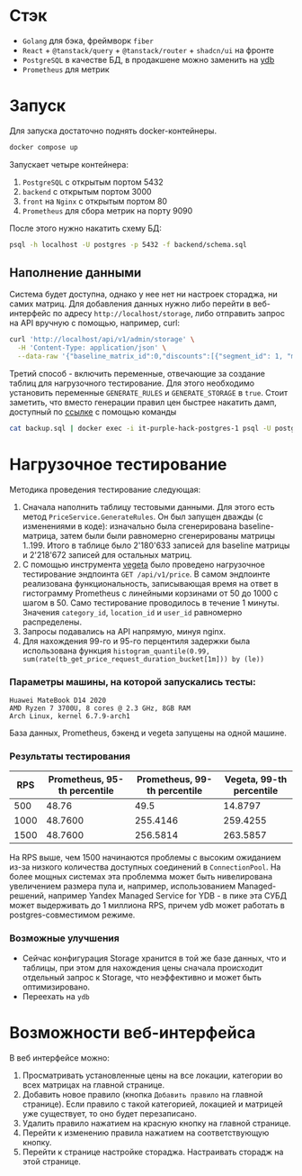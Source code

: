 # Стэк
- `Golang` для бэка, фреймворк `fiber`
- `React` + `@tanstack/query` + `@tanstack/router` + `shadcn/ui` на фронте
- `PostgreSQL` в качестве БД, в продакшене можно заменить на [ydb](https://ydb.tech)
- `Prometheus` для метрик

# Запуск
Для запуска достаточно поднять docker-контейнеры.

```bash
docker compose up
```

Запускает четыре контейнера:
1. `PostgreSQL` с открытым портом 5432
2. `backend` с открытым портом 3000
3. `front` на `Nginx` с открытым портом 80
4. `Prometheus` для сбора метрик на порту 9090

После этого нужно накатить схему БД:
```bash
psql -h localhost -U postgres -p 5432 -f backend/schema.sql
```

## Наполнение данными
Система будет доступна, однако у нее нет ни настроек стораджа, ни самих матриц.
Для добавления данных нужно либо перейти в веб-интерфейс по адресу
`http://localhost/storage`, либо отправить запрос на API вручную с помощью, например, curl:
```bash
curl 'http://localhost/api/v1/admin/storage' \
  -H 'Content-Type: application/json' \
  --data-raw '{"baseline_matrix_id":0,"discounts":[{"segment_id": 1, "matrix_id": 1}]}'
```

Третий способ - включить переменные, отвечающие за создание таблиц для нагрузочного тестирование.
Для этого необходимо установить переменные `GENERATE_RULES` и `GENERATE_STORAGE` в `true`.
Стоит заметить, что вместо генерации правил цен быстрее накатить дамп, доступный
по [ссылке](https://disk.yandex.ru/d/_OZj0Lh0cVwCmA) с помощью команды
```bash
cat backup.sql | docker exec -i it-purple-hack-postgres-1 psql -U postgres
```


# Нагрузочное тестирование
Методика проведения тестирование следующая:
1. Сначала наполнить таблицу тестовыми данными. Для этого есть метод `PriceService.GenerateRules`. Он был запущен дважды (с изменениями в коде): изначально была сгенерирована baseline-матрица, затем были были равномерно сгенерированы матрицы 1..199. Итого в таблице было 2'180'633 записей для baseline матрицы и 2'218'672 записей для остальных матриц.
2. С помощью инструмента [vegeta](https://github.com/tsenart/vegeta) было проведено нагрузочное тестирование эндпоинта `GET /api/v1/price`. В самом эндпоинте реализована функциональность, записывающая время на ответ в гистограмму Prometheus с линейными корзинами от 50 до 1000 с шагом в 50. Само тестирование проводилось в течение 1 минуты. Значения `category_id`, `location_id` и `user_id` равномерно распределены.
4. Запросы подавались на API напрямую, минуя nginx.
5. Для нахождения 99-го и 95-го перцентиля задержки была использована функция `histogram_quantile(0.99, sum(rate(tb_get_price_request_duration_bucket[1m])) by (le))`

### Параметры машины, на которой запускались тесты:
```
Huawei MateBook D14 2020
AMD Ryzen 7 3700U, 8 cores @ 2.3 GHz, 8GB RAM
Arch Linux, kernel 6.7.9-arch1
```
База данных, Prometheus, бэкенд и vegeta запущены на одной машине.

### Результаты тестирования

| RPS  | Prometheus, 95-th percentile | Prometheus, 99-th percentile | Vegeta, 99-th percentile |
|------|------------------------------|------------------------------|--------------------------|
| 500  | 48.76                        | 49.5                         | 14.8797                  |
| 1000 | 48.7600                      | 255.4146                     | 259.4255                 |
| 1500 | 48.7600                      | 256.5814                     | 263.5857                 |

На RPS выше, чем 1500 начинаются проблемы с высоким ожиданием из-за низкого количества доступных соединений в `ConnectionPool`.
На более мощных системах эта проблемма может быть нивелирована увеличением размера пула и, например, использованием
Managed-решений, например Yandex Managed Service for YDB - в пике эта СУБД может выдерживать до 1 миллиона RPS, причем
ydb может работать в postgres-совместимом режиме.

### Возможные улучшения
- Сейчас конфигурация Storage хранится в той же базе данных, что и таблицы, при этом для нахождения цены сначала происходит отдельный запрос к Storage, что неэффективно и может быть оптимизировано.
- Переехать на `ydb`

# Возможности веб-интерфейса
В веб интерфейсе можно:
1. Просматривать установленные цены на все локации, категории во всех матрицах на главной странице.
2. Добавить новое правило (кнопка `Добавить правило` на главной странице). Если правило с такой категорией, локацией и матрицей уже существует, то оно будет перезаписано.
3. Удалить правило нажатием на красную кнопку на главной странице.
4. Перейти к изменению правила нажатием на соответствующую кнопку.
5. Перейти к странице настройке стораджа. Настраивать сторадж на этой странице.

